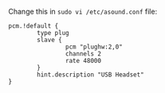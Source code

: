 Change this in `sudo vi /etc/asound.conf` file:

```
pcm.!default {
        type plug
        slave {
                pcm "plughw:2,0"
                channels 2
                rate 48000
        }
        hint.description "USB Headset"
}
```